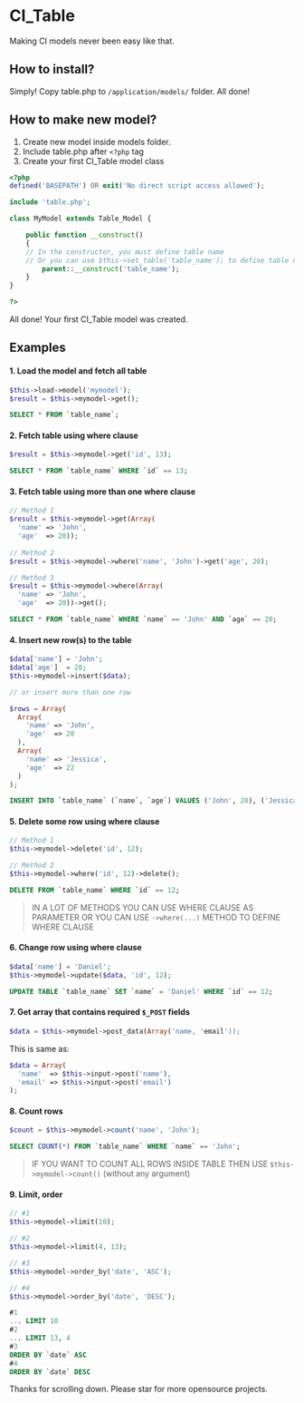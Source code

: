 # CI_Table
Making CI models never been easy like that.

## How to install?

Simply! Copy table.php to `/application/models/` folder. All done!

## How to make new model?

1. Create new model inside models folder.
2. Include table.php after `<?php` tag
3. Create your first CI_Table model class

```php
<?php
defined('BASEPATH') OR exit('No direct script access allowed');

include 'table.php';

class MyModel extends Table_Model {

	public function __construct()
	{
    // In the constructor, you must define table name
    // Or you can use $this->set_table('table_name'); to define table name
		parent::__construct('table_name');
	}
}

?>
```

All done! Your first CI_Table model was created.

## Examples

#### 1. Load the model and fetch all table

```php
$this->load->model('mymodel');
$result = $this->mymodel->get();
```
```sql
SELECT * FROM `table_name`;
```

#### 2. Fetch table using where clause

```php
$result = $this->mymodel->get('id', 13);
```
```sql
SELECT * FROM `table_name` WHERE `id` == 13;
```

#### 3. Fetch table using more than one where clause

```php
// Method 1
$result = $this->mymodel->get(Array(
  'name' => 'John',
  'age'  => 20));
  
// Method 2
$result = $this->mymodel->where('name', 'John')->get('age', 20);

// Method 3
$result = $this->mymodel->where(Array(
  'name' => 'John',
  'age'  => 20))->get();
```
```sql
SELECT * FROM `table_name` WHERE `name` == 'John' AND `age` == 20;
```

#### 4. Insert new row(s) to the table

```php
$data['name'] = 'John';
$data['age']  = 20;
$this->mymodel->insert($data);

// or insert more than one row

$rows = Array(
  Array(
    'name' => 'John',
    'age'  => 20
  ),
  Array(
    'name' => 'Jessica',
    'age'  => 22
  )
);
```
```sql
INSERT INTO `table_name` (`name`, `age`) VALUES ('John', 20), ('Jessica', 22);
```
#### 5. Delete some row using where clause

```php
// Method 1
$this->mymodel->delete('id', 12);

// Method 2
$this->mymodel->where('id', 12)->delete();
```
```sql
DELETE FROM `table_name` WHERE `id` == 12;
```
> IN A LOT OF METHODS YOU CAN USE WHERE CLAUSE AS PARAMETER OR YOU CAN USE `->where(...)` METHOD TO DEFINE WHERE CLAUSE

#### 6. Change row using where clause

```php
$data['name'] = 'Daniel';
$this->mymodel->update($data, 'id', 12);
```
```sql
UPDATE TABLE `table_name` SET `name` = 'Daniel' WHERE `id` == 12;
```

#### 7. Get array that contains required `$_POST` fields

```php
$data = $this->mymodel->post_data(Array('name, 'email'));
```
This is same as:
```php
$data = Array(
  'name'  => $this->input->post('name'),
  'email' => $this->input->post('email')
);
```

#### 8. Count rows

```php
$count = $this->mymodel->count('name', 'John');
```
```sql
SELECT COUNT(*) FROM `table_name` WHERE `name` == 'John';
```

> IF YOU WANT TO COUNT ALL ROWS INSIDE TABLE THEN USE `$this->mymodel->count()` (without any argument)

#### 9. Limit, order

```php
// #1
$this->mymodel->limit(10);

// #2
$this->mymodel->limit(4, 13);

// #3
$this->mymodel->order_by('date', 'ASC');

// #4
$this->mymodel->order_by('date', 'DESC');
```
```sql
#1
... LIMIT 10
#2
... LIMIT 13, 4
#3
ORDER BY `date` ASC
#4
ORDER BY `date` DESC
```
Thanks for scrolling down. Please star for more opensource projects.
